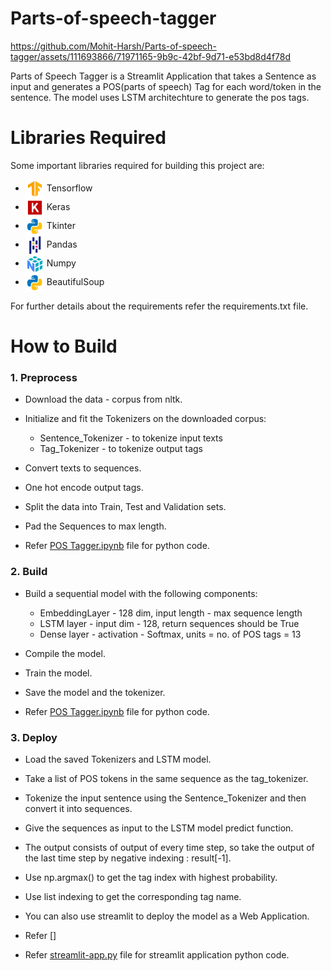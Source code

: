 # Parts-of-speech-tagger

https://github.com/Mohit-Harsh/Parts-of-speech-tagger/assets/111693866/71971165-9b9c-42bf-9d71-e53bd8d4f78d

Parts of Speech Tagger is a Streamlit Application that takes a Sentence as input and generates a POS(parts of speech) Tag for each word/token in the sentence. The model uses LSTM architechture to generate the pos tags.

# Libraries Required

Some important libraries required for building this project are:

  * <img src="https://github.com/Mohit-Harsh/News-Headline-Tagger/blob/main/assets/tensorflow.png" height="30" align="center"/> Tensorflow
  * <img src="https://github.com/Mohit-Harsh/News-Headline-Tagger/blob/main/assets/keras.png" height="30" align="center"/> Keras
  * <img src="https://github.com/Mohit-Harsh/News-Headline-Tagger/blob/main/assets/icons8-python-96.png" height="30" align="center"/> Tkinter
  * <img src="https://github.com/Mohit-Harsh/News-Headline-Tagger/blob/main/assets/pandas.png" height="30" align="center"/> Pandas
  * <img src="https://github.com/Mohit-Harsh/News-Headline-Tagger/blob/main/assets/numpy.png" height="30" align="center"/> Numpy
  * <img src="https://github.com/Mohit-Harsh/News-Headline-Tagger/blob/main/assets/icons8-python-96.png" height="30" align="center"/> BeautifulSoup
    
For further details about the requirements refer the requirements.txt file.

# How to Build

### 1. Preprocess

* Download the data - corpus from nltk.
* Initialize and fit the Tokenizers on the downloaded corpus:
  
    * Sentence_Tokenizer - to tokenize input texts
    * Tag_Tokenizer - to tokenize output tags
      
* Convert texts to sequences.
* One hot encode output tags.
* Split the data into Train, Test and Validation sets.
* Pad the Sequences to max length.

* Refer [POS Tagger.ipynb](https://github.com/Mohit-Harsh/Parts-of-speech-tagger/blob/391d7424e82f45228c303aa629a2aa81b63278ec/POS%20Tagger.ipynb) file for python code.

### 2. Build

* Build a sequential model with the following components:

    * EmbeddingLayer - 128 dim, input length - max sequence length
    * LSTM layer - input dim - 128, return sequences should be True
    * Dense layer - activation - Softmax, units = no. of POS tags = 13
      
* Compile the model.
* Train the model.
* Save the model and the tokenizer.

* Refer [POS Tagger.ipynb](https://github.com/Mohit-Harsh/Parts-of-speech-tagger/blob/391d7424e82f45228c303aa629a2aa81b63278ec/POS%20Tagger.ipynb) file for python code.

### 3. Deploy

* Load the saved Tokenizers and LSTM model.
* Take a list of POS tokens in the same sequence as the tag_tokenizer.
* Tokenize the input sentence using the Sentence_Tokenizer and then convert it into sequences.
* Give the sequences as input to the LSTM model predict function.
* The output consists of output of every time step, so take the output of the last time step by negative indexing : result[-1].
* Use np.argmax() to get the tag index with highest probability.
* Use list indexing to get the corresponding tag name.
* You can also use streamlit to deploy the model as a Web Application.

* Refer []
* Refer [streamlit-app.py](https://github.com/Mohit-Harsh/Parts-of-speech-tagger/blob/main/streamlit-app.py) file for streamlit application python code.

